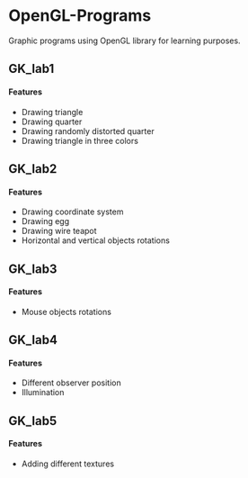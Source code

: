 # OpenGL-Programs
Graphic programs using OpenGL library for learning purposes.

## GK_lab1
#### Features
* Drawing triangle
* Drawing quarter
* Drawing randomly distorted quarter
* Drawing triangle in three colors

## GK_lab2
#### Features
* Drawing coordinate system
* Drawing egg
* Drawing wire teapot
* Horizontal and vertical objects rotations

## GK_lab3
#### Features
* Mouse objects rotations

## GK_lab4
#### Features
* Different observer position
* Illumination

## GK_lab5
#### Features
* Adding different textures
